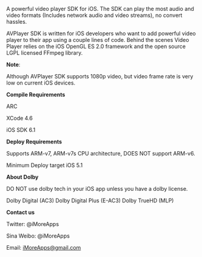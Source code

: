 A powerful video player SDK for iOS. The SDK can play the most audio and video formats (Includes network audio and video streams), no convert hassles.

AVPlayer SDK is written for iOS developers who want to add powerful video player to their app using a couple lines of code. Behind the scenes Video Player relies on the iOS OpenGL ES 2.0 framework and the open source LGPL licensed FFmpeg library.

**Note**: 

Although AVPlayer SDK supports 1080p video, but video frame rate is very low on current iOS devices.

**Compile Requirements**

ARC

XCode 4.6

iOS SDK 6.1

**Deploy Requirements**

Supports ARM-v7, ARM-v7s CPU architecture, DOES NOT support ARM-v6.

Minimum Deploy target iOS 5.1

**About Dolby**

DO NOT use dolby tech in your iOS app unless you have a dolby license.

Dolby Digital (AC3) Dolby Digital Plus (E-AC3) Dolby TrueHD (MLP)

**Contact us**

Twitter: @iMoreApps

Sina Weibo: @iMoreApps

Email: iMoreApps@gmail.com
